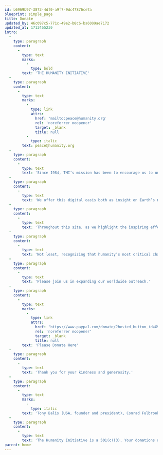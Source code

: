 ```yaml
---
id: b6969b97-3873-4df0-a9f7-9dc47876ce7a
blueprint: simple_page
title: Donate
updated_by: 46c097c5-771c-49e2-b8c6-ba6009ae7172
updated_at: 1713465230
intro:
  -
    type: paragraph
    content:
      -
        type: text
        marks:
          -
            type: bold
        text: 'THE HUMANITY INITIATIVE'
  -
    type: paragraph
    content:
      -
        type: text
        marks:
          -
            type: link
            attrs:
              href: 'mailto:peace@humanity.org'
              rel: 'noreferrer noopener'
              target: _blank
              title: null
          -
            type: italic
        text: peace@humanity.org
  -
    type: paragraph
    content:
      -
        type: text
        text: 'Since 1984, THI’s mission has been to encourage us to understand this planet as our common home  –  and to act on that necessary enlightenment.'
  -
    type: paragraph
    content:
      -
        type: text
        text: 'We offer this digital oasis both as insight on Earth’s major challenges and as inspiration to tune our personal journeys towards helping solve them. Consider this a town meeting for the planet, a conversation with the world.'
  -
    type: paragraph
    content:
      -
        type: text
        text: 'Throughout this site, as we highlight the inspiring efforts of those in the trenches of positive change and at the forefront of civilization, we also champion those who make quieter but equally positive changes every day in every distant neighborhood.'
  -
    type: paragraph
    content:
      -
        type: text
        text: 'Not least, recognizing that humanity’s most critical challenge is to end war, we have designed a blueprint for grass roots peace gatherings across the continents, intent on countering fascism at every turn with resolute and engaging humanism.'
  -
    type: paragraph
    content:
      -
        type: text
        text: 'Please join us in expanding our worldwide outreach.'
  -
    type: paragraph
    content:
      -
        type: text
        marks:
          -
            type: link
            attrs:
              href: 'https://www.paypal.com/donate/?hosted_button_id=GSUQHNBGQUE52'
              rel: 'noreferrer noopener'
              target: _blank
              title: null
        text: 'Please Donate Here'
  -
    type: paragraph
    content:
      -
        type: text
        text: 'Thank you for your kindness and generosity.'
  -
    type: paragraph
    content:
      -
        type: text
        marks:
          -
            type: italic
        text: 'Tony Balis (USA, founder and president), Conrad Fulbrook (England), Kylie Janssens (South Africa), Sheila Kinkade (USA), Shashi Tharoor (India), Jacqueline Wigglesworth, England. '
  -
    type: paragraph
    content:
      -
        type: text
        text: 'The Humanity Initiative is a 501(c)(3). Your donations are fully tax-deductible in the United States.'
parent: home
---
```

